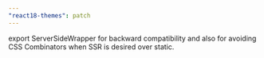 ```yaml
---
"react18-themes": patch
---
```


export ServerSideWrapper for backward compatibility and also for avoiding CSS Combinators when SSR is desired over static.
